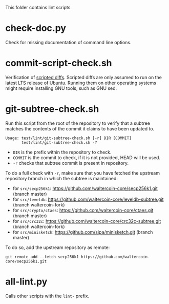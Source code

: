 This folder contains lint scripts.

check-doc.py
============
Check for missing documentation of command line options.

commit-script-check.sh
======================
Verification of [scripted diffs](/doc/developer-notes.md#scripted-diffs).
Scripted diffs are only assumed to run on the latest LTS release of Ubuntu. Running them on other operating systems
might require installing GNU tools, such as GNU sed.

git-subtree-check.sh
====================
Run this script from the root of the repository to verify that a subtree matches the contents of
the commit it claims to have been updated to.

```
Usage: test/lint/git-subtree-check.sh [-r] DIR [COMMIT]
       test/lint/git-subtree-check.sh -?
```

- `DIR` is the prefix within the repository to check.
- `COMMIT` is the commit to check, if it is not provided, HEAD will be used.
- `-r` checks that subtree commit is present in repository.

To do a full check with `-r`, make sure that you have fetched the upstream repository branch in which the subtree is
maintained:
* for `src/secp256k1`: https://github.com/waltercoin-core/secp256k1.git (branch master)
* for `src/leveldb`: https://github.com/waltercoin-core/leveldb-subtree.git (branch waltercoin-fork)
* for `src/crypto/ctaes`: https://github.com/waltercoin-core/ctaes.git (branch master)
* for `src/crc32c`: https://github.com/waltercoin-core/crc32c-subtree.git (branch waltercoin-fork)
* for `src/minisketch`: https://github.com/sipa/minisketch.git (branch master)

To do so, add the upstream repository as remote:

```
git remote add --fetch secp256k1 https://github.com/waltercoin-core/secp256k1.git
```

all-lint.py
===========
Calls other scripts with the `lint-` prefix.
